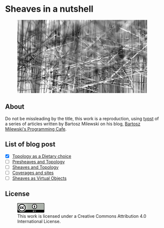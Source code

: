 # Sheaves in a nutshell

<figure>
  <img src="src/static/cover.png" alt="">
</figure>

## About

Do not be missleading by the title, this work is a reproduction, using [typst](https://typst.app/) of a series of articles written by Bartosz Milewski on his blog, [Bartosz Milewski's Programming Cafe](https://bartoszmilewski.com/about/).

## List of blog post

- [x] [Topology as a Dietary choice](https://bartoszmilewski.com/2024/07/12/topology-as-a-dietary-choice/)
- [ ] [Presheaves and Topology](https://bartoszmilewski.com/2024/08/07/presheaves-and-topology/)
- [ ] [Sheaves and Topology](https://bartoszmilewski.com/2024/08/18/sheaves-and-topology/)
- [ ] [Coverages and sites](https://bartoszmilewski.com/2024/10/07/coverages-and-sites/)
- [ ] [Sheaves as Virtual Objects](https://bartoszmilewski.com/2024/10/24/sheaves-as-virtual-objects/)

## License

<figure>
  <img src="assets/license.png" alt="">
  <figcaption>This work is licensed under a Creative Commons Attribution 4.0 International License.</figcaption>
</figure>

